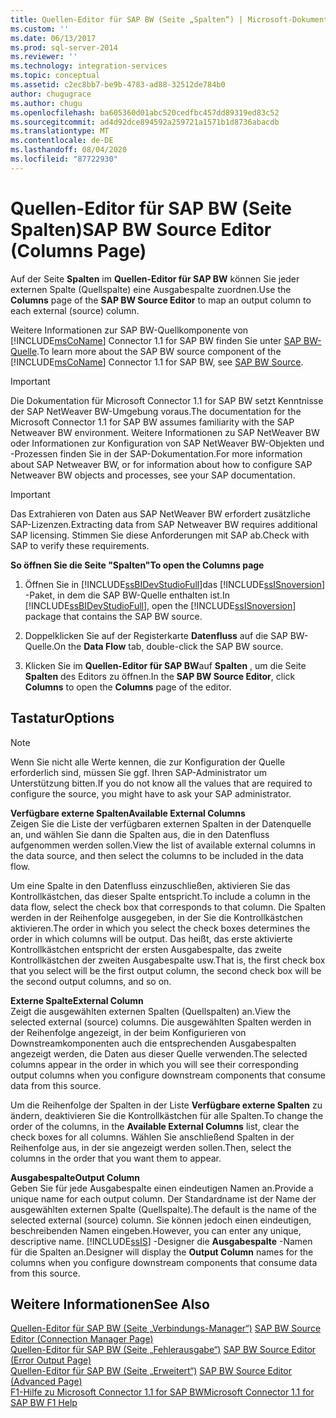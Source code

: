 ```yaml
---
title: Quellen-Editor für SAP BW (Seite „Spalten“) | Microsoft-Dokumentation
ms.custom: ''
ms.date: 06/13/2017
ms.prod: sql-server-2014
ms.reviewer: ''
ms.technology: integration-services
ms.topic: conceptual
ms.assetid: c2ec8bb7-be9b-4783-ad88-32512de784b0
author: chugugrace
ms.author: chugu
ms.openlocfilehash: ba605360d01abc520cedfbc457dd89319ed83c52
ms.sourcegitcommit: ad4d92dce894592a259721a1571b1d8736abacdb
ms.translationtype: MT
ms.contentlocale: de-DE
ms.lasthandoff: 08/04/2020
ms.locfileid: "87722930"
---
```

# <a name="sap-bw-source-editor-columns-page"></a><span data-ttu-id="76be1-102">Quellen-Editor für SAP BW (Seite Spalten)</span><span class="sxs-lookup"><span data-stu-id="76be1-102">SAP BW Source Editor (Columns Page)</span></span>
  <span data-ttu-id="76be1-103">Auf der Seite **Spalten** im **Quellen-Editor für SAP BW** können Sie jeder externen Spalte (Quellspalte) eine Ausgabespalte zuordnen.</span><span class="sxs-lookup"><span data-stu-id="76be1-103">Use the **Columns** page of the **SAP BW Source Editor** to map an output column to each external (source) column.</span></span>  
  
 <span data-ttu-id="76be1-104">Weitere Informationen zur SAP BW-Quellkomponente von [!INCLUDE[msCoName](../../includes/msconame-md.md)] Connector 1.1 for SAP BW finden Sie unter [SAP BW-Quelle](sap-bw-source.md).</span><span class="sxs-lookup"><span data-stu-id="76be1-104">To learn more about the SAP BW source component of the [!INCLUDE[msCoName](../../includes/msconame-md.md)] Connector 1.1 for SAP BW, see [SAP BW Source](sap-bw-source.md).</span></span>  
  
> [!IMPORTANT]  
>  <span data-ttu-id="76be1-105">Die Dokumentation für Microsoft Connector 1.1 for SAP BW setzt Kenntnisse der SAP NetWeaver BW-Umgebung voraus.</span><span class="sxs-lookup"><span data-stu-id="76be1-105">The documentation for the Microsoft Connector 1.1 for SAP BW assumes familiarity with the SAP Netweaver BW environment.</span></span> <span data-ttu-id="76be1-106">Weitere Informationen zu SAP NetWeaver BW oder Informationen zur Konfiguration von SAP NetWeaver BW-Objekten und -Prozessen finden Sie in der SAP-Dokumentation.</span><span class="sxs-lookup"><span data-stu-id="76be1-106">For more information about SAP Netweaver BW, or for information about how to configure SAP Netweaver BW objects and processes, see your SAP documentation.</span></span>  
  
> [!IMPORTANT]  
>  <span data-ttu-id="76be1-107">Das Extrahieren von Daten aus SAP NetWeaver BW erfordert zusätzliche SAP-Lizenzen.</span><span class="sxs-lookup"><span data-stu-id="76be1-107">Extracting data from SAP Netweaver BW requires additional SAP licensing.</span></span> <span data-ttu-id="76be1-108">Stimmen Sie diese Anforderungen mit SAP ab.</span><span class="sxs-lookup"><span data-stu-id="76be1-108">Check with SAP to verify these requirements.</span></span>  
  
 <span data-ttu-id="76be1-109">**So öffnen Sie die Seite "Spalten"**</span><span class="sxs-lookup"><span data-stu-id="76be1-109">**To open the Columns page**</span></span>  
  
1.  <span data-ttu-id="76be1-110">Öffnen Sie in [!INCLUDE[ssBIDevStudioFull](../../includes/ssbidevstudiofull-md.md)]das [!INCLUDE[ssISnoversion](../../includes/ssisnoversion-md.md)] -Paket, in dem die SAP BW-Quelle enthalten ist.</span><span class="sxs-lookup"><span data-stu-id="76be1-110">In [!INCLUDE[ssBIDevStudioFull](../../includes/ssbidevstudiofull-md.md)], open the [!INCLUDE[ssISnoversion](../../includes/ssisnoversion-md.md)] package that contains the SAP BW source.</span></span>  
  
2.  <span data-ttu-id="76be1-111">Doppelklicken Sie auf der Registerkarte **Datenfluss** auf die SAP BW-Quelle.</span><span class="sxs-lookup"><span data-stu-id="76be1-111">On the **Data Flow** tab, double-click the SAP BW source.</span></span>  
  
3.  <span data-ttu-id="76be1-112">Klicken Sie im **Quellen-Editor für SAP BW**auf **Spalten** , um die Seite **Spalten** des Editors zu öffnen.</span><span class="sxs-lookup"><span data-stu-id="76be1-112">In the **SAP BW Source Editor**, click **Columns** to open the **Columns** page of the editor.</span></span>  
  
## <a name="options"></a><span data-ttu-id="76be1-113">Tastatur</span><span class="sxs-lookup"><span data-stu-id="76be1-113">Options</span></span>  
  
> [!NOTE]  
>  <span data-ttu-id="76be1-114">Wenn Sie nicht alle Werte kennen, die zur Konfiguration der Quelle erforderlich sind, müssen Sie ggf. Ihren SAP-Administrator um Unterstützung bitten.</span><span class="sxs-lookup"><span data-stu-id="76be1-114">If you do not know all the values that are required to configure the source, you might have to ask your SAP administrator.</span></span>  
  
 <span data-ttu-id="76be1-115">**Verfügbare externe Spalten**</span><span class="sxs-lookup"><span data-stu-id="76be1-115">**Available External Columns**</span></span>  
 <span data-ttu-id="76be1-116">Zeigen Sie die Liste der verfügbaren externen Spalten in der Datenquelle an, und wählen Sie dann die Spalten aus, die in den Datenfluss aufgenommen werden sollen.</span><span class="sxs-lookup"><span data-stu-id="76be1-116">View the list of available external columns in the data source, and then select the columns to be included in the data flow.</span></span>  
  
 <span data-ttu-id="76be1-117">Um eine Spalte in den Datenfluss einzuschließen, aktivieren Sie das Kontrollkästchen, das dieser Spalte entspricht.</span><span class="sxs-lookup"><span data-stu-id="76be1-117">To include a column in the data flow, select the check box that corresponds to that column.</span></span> <span data-ttu-id="76be1-118">Die Spalten werden in der Reihenfolge ausgegeben, in der Sie die Kontrollkästchen aktivieren.</span><span class="sxs-lookup"><span data-stu-id="76be1-118">The order in which you select the check boxes determines the order in which columns will be output.</span></span> <span data-ttu-id="76be1-119">Das heißt, das erste aktivierte Kontrollkästchen entspricht der ersten Ausgabespalte, das zweite Kontrollkästchen der zweiten Ausgabespalte usw.</span><span class="sxs-lookup"><span data-stu-id="76be1-119">That is, the first check box that you select will be the first output column, the second check box will be the second output columns, and so on.</span></span>  
  
 <span data-ttu-id="76be1-120">**Externe Spalte**</span><span class="sxs-lookup"><span data-stu-id="76be1-120">**External Column**</span></span>  
 <span data-ttu-id="76be1-121">Zeigt die ausgewählten externen Spalten (Quellspalten) an.</span><span class="sxs-lookup"><span data-stu-id="76be1-121">View the selected external (source) columns.</span></span> <span data-ttu-id="76be1-122">Die ausgewählten Spalten werden in der Reihenfolge angezeigt, in der beim Konfigurieren von Downstreamkomponenten auch die entsprechenden Ausgabespalten angezeigt werden, die Daten aus dieser Quelle verwenden.</span><span class="sxs-lookup"><span data-stu-id="76be1-122">The selected columns appear in the order in which you will see their corresponding output columns when you configure downstream components that consume data from this source.</span></span>  
  
 <span data-ttu-id="76be1-123">Um die Reihenfolge der Spalten in der Liste **Verfügbare externe Spalten** zu ändern, deaktivieren Sie die Kontrollkästchen für alle Spalten.</span><span class="sxs-lookup"><span data-stu-id="76be1-123">To change the order of the columns, in the **Available External Columns** list, clear the check boxes for all columns.</span></span> <span data-ttu-id="76be1-124">Wählen Sie anschließend Spalten in der Reihenfolge aus, in der sie angezeigt werden sollen.</span><span class="sxs-lookup"><span data-stu-id="76be1-124">Then, select the columns in the order that you want them to appear.</span></span>  
  
 <span data-ttu-id="76be1-125">**Ausgabespalte**</span><span class="sxs-lookup"><span data-stu-id="76be1-125">**Output Column**</span></span>  
 <span data-ttu-id="76be1-126">Geben Sie für jede Ausgabespalte einen eindeutigen Namen an.</span><span class="sxs-lookup"><span data-stu-id="76be1-126">Provide a unique name for each output column.</span></span> <span data-ttu-id="76be1-127">Der Standardname ist der Name der ausgewählten externen Spalte (Quellspalte).</span><span class="sxs-lookup"><span data-stu-id="76be1-127">The default is the name of the selected external (source) column.</span></span> <span data-ttu-id="76be1-128">Sie können jedoch einen eindeutigen, beschreibenden Namen eingeben.</span><span class="sxs-lookup"><span data-stu-id="76be1-128">However, you can enter any unique, descriptive name.</span></span> [!INCLUDE[ssIS](../../includes/ssis-md.md)] <span data-ttu-id="76be1-129">-Designer die **Ausgabespalte** -Namen für die Spalten an.</span><span class="sxs-lookup"><span data-stu-id="76be1-129">Designer will display the **Output Column** names for the columns when you configure downstream components that consume data from this source.</span></span>  
  
## <a name="see-also"></a><span data-ttu-id="76be1-130">Weitere Informationen</span><span class="sxs-lookup"><span data-stu-id="76be1-130">See Also</span></span>  
 <span data-ttu-id="76be1-131">[Quellen-Editor für SAP BW &#40;Seite „Verbindungs-Manager“&#41;](sap-bw-source-editor-connection-manager-page.md) </span><span class="sxs-lookup"><span data-stu-id="76be1-131">[SAP BW Source Editor &#40;Connection Manager Page&#41;](sap-bw-source-editor-connection-manager-page.md) </span></span>  
 <span data-ttu-id="76be1-132">[Quellen-Editor für SAP BW &#40;Seite „Fehlerausgabe“&#41;](sap-bw-source-editor-error-output-page.md) </span><span class="sxs-lookup"><span data-stu-id="76be1-132">[SAP BW Source Editor &#40;Error Output Page&#41;](sap-bw-source-editor-error-output-page.md) </span></span>  
 <span data-ttu-id="76be1-133">[Quellen-Editor für SAP BW &#40;Seite „Erweitert“&#41;](sap-bw-source-editor-advanced-page.md) </span><span class="sxs-lookup"><span data-stu-id="76be1-133">[SAP BW Source Editor &#40;Advanced Page&#41;](sap-bw-source-editor-advanced-page.md) </span></span>  
 [<span data-ttu-id="76be1-134">F1-Hilfe zu Microsoft Connector 1.1 for SAP BW</span><span class="sxs-lookup"><span data-stu-id="76be1-134">Microsoft Connector 1.1 for SAP BW F1 Help</span></span>](../microsoft-connector-for-sap-bw-f1-help.md)  
  
  
